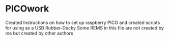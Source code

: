# PICOwork
Created Instructions on how to set up raspberry PICO and created scripts for using as a USB Rubber-Ducky
Some REMS in this file are not created by me but  created by other authors
